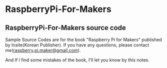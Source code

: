 # RaspberryPi-For-Makers

RaspberryPi-For-Makers source code
----------------------------------

Sample Source Codes are for the book "Raspberry Pi for Makers" published by Insite(Korean Publisher).
If you have any questions, please contact me(raspberry.pi.maker@gmail.com).

And If I find some mistakes of the book, I'll let you know by this notes.
